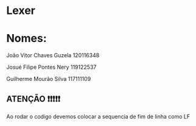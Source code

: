 # Lexer
# Nomes: 
João Vitor Chaves Guzela 120116348<p>
Josué Filipe Pontes Nery 119122537<p>
Guilherme Mourão Silva 117111109<p>

## ATENÇÃO ❗❗❗❗❗

Ao rodar o codigo devemos colocar a sequencia de fim de linha como LF
